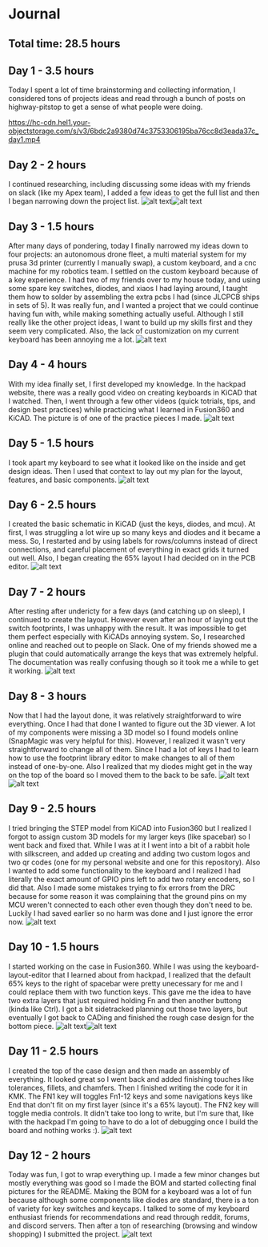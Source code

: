 # Journal
## Total time: 28.5 hours
## Day 1 - 3.5 hours
Today I spent a lot of time brainstorming and collecting information, I considered tons of projects ideas and read through a bunch of posts on highway-pitstop to get a sense of what people were doing.

https://hc-cdn.hel1.your-objectstorage.com/s/v3/6bdc2a9380d74c3753306195ba76cc8d3eada37c_day1.mp4

## Day 2 - 2 hours
I continued researching, including discussing some ideas with my friends on slack (like my Apex team), I added a few ideas to get the full list and then I began narrowing down the project list.
![alt text](journal-images/image.png)![alt text](journal-images/image-1.png)

## Day 3 - 1.5 hours
After many days of pondering, today I finally narrowed my ideas down to four projects: an autonomous drone fleet, a multi material system for my prusa 3d printer (currently I manually swap), a custom keyboard, and a cnc machine for my robotics team. I settled on the custom keyboard because of a key experience. I had two of my friends over to my house today, and using some spare key switches, diodes, and xiaos I had laying around, I taught them how to solder by assembling the extra pcbs I had (since JLCPCB ships in sets of 5). It was really fun, and I wanted a project that we could continue having fun with, while making something actually useful. Although I still really like the other project ideas, I want to build up my skills first and they seem very complicated. Also, the lack of customization on my current keyboard has been annoying me a lot.
![alt text](journal-images/image-2.png)
## Day 4 - 4 hours
With my idea finally set, I first developed my knowledge. In the hackpad website, there was a really good video on creating keyboards in KiCAD that I watched. Then, I went through a few other videos (quick totrials, tips, and design best practices) while practicing what I learned in Fusion360 and KiCAD. The picture is of one of the practice pieces I made.
![alt text](journal-images/image-3.png)
## Day 5 - 1.5 hours
I took apart my keyboard to see what it looked like on the inside and get design ideas. Then I used that context to lay out my plan for the layout, features, and basic components.
![alt text](journal-images/image-00.png)
## Day 6 - 2.5 hours
I created the basic schematic in KiCAD (just the keys, diodes, and mcu). At first, I was struggling a lot wire up so many keys and diodes and it became a mess. So, I restarted and by using labels for rows/columns instead of direct connections, and careful placement of everything in exact grids it turned out well. Also, I began creating the 65% layout I had decided on in the PCB editor.
![alt text](journal-images/image-4.png)
## Day 7 - 2 hours
After resting after undericty for a few days (and catching up on sleep), I continued to create the layout. However even after an hour of laying out the switch footprints, I was unhappy with the result. It was impossible to get them perfect especially with KiCADs annoying system. So, I researched online and reached out to people on Slack. One of my friends showed me a plugin that could automatically arrange the keys that was extremely helpful. The documentation was really confusing though so it took me a while to get it working.
![alt text](journal-images/image-5.png)

## Day 8 - 3 hours
Now that I had the layout done, it was relatively straightforward to wire everything. Once I had that done I wanted to figure out the 3D viewer. A lot of my components were missing a 3D model so I found models online (SnapMagic was very helpful for this). However, I realized it wasn't very straightforward to change all of them. Since I had a lot of keys I had to learn how to use the footprint library editor to make changes to all of them instead of one-by-one. Also I realized that my diodes might get in the way on the top of the board so I moved them to the back to be safe.
![alt text](journal-images/image-6.png)![alt text](journal-images/image-7.png)
## Day 9 - 2.5 hours
I tried bringing the STEP model from KiCAD into Fusion360 but I realized I forgot to assign custom 3D models for my larger keys (like spacebar) so I went back and fixed that. While I was at it I went into a bit of a rabbit hole with silkscreen, and added up creating and adding two custom logos and two qr codes (one for my personal website and one for this repository). Also I wanted to add some functionality to the keyboard and I realized I had literally the exact amount of GPIO pins left to add two rotary encoders, so I did that. Also I made some mistakes trying to fix errors from the DRC because for some reason it was complaining that the ground pins on my MCU weren't connected to each other even though they don't need to be. Luckily I had saved earlier so no harm was done and I just ignore the error now.
![alt text](journal-images/image-8.png)
## Day 10 - 1.5 hours
I started working on the case in Fusion360. While I was using the keyboard-layout-editor that I learned about from hackpad, I realized that the default 65% keys to the right of spacebar were pretty unecessary for me and I could replace them with two function keys. This gave me the idea to have two extra layers that just required holding Fn and then another buttong (kinda like Ctrl). I got a bit sidetracked planning out those two layers, but eventually I got back to CADing and finished the rough case design for the bottom piece.
![alt text](journal-images/image-9.png)![alt text](journal-images/image-10.png)
## Day 11 - 2.5 hours
I created the top of the case design and then made an assembly of everything. It looked great so I went back and added finishing touches like tolerances, fillets, and chamfers. Then I finished writing the code for it in KMK. The FN1 key will toggles Fn1-12 keys and some navigations keys like End that don't fit on my first layer (since it's a 65% layout). The FN2 key will toggle media controls. It didn't take too long to write, but I'm sure that, like with the hackpad I'm going to have to do a lot of debugging once I build the board and nothing works :).
![alt text](journal-images/image-11.png)

## Day 12 - 2 hours
Today was fun, I got to wrap everything up. I made a few minor changes but mostly everything was good so I made the BOM and started collecting final pictures for the README. Making the BOM for a keyboard was a lot of fun because although some components like diodes are standard, there is a ton of variety for key switches and keycaps. I talked to some of my keyboard enthusiast friends for recommendations and read through reddit, forums, and discord servers. Then after a ton of researching (browsing and window shopping) I submitted the project. 
![alt text](journal-images/image-12.png)